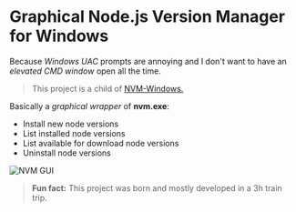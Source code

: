 # Graphical Node.js Version Manager for Windows
Because *Windows UAC* prompts are annoying and I don't want to have an *elevated CMD window* open all the time.

> This project is a child of [NVM-Windows.](https://github.com/coreybutler/nvm-windows)


Basically a *graphical wrapper* of **nvm.exe**:
- Install new node versions
- List installed node versions
- List available for download node versions
- Uninstall node versions

![NVM GUI](https://github.com/user-attachments/assets/4a511430-2597-4ba5-96a5-43b4dbb8fdf4)

> **Fun fact:** This project was born and mostly developed in a 3h train trip.
